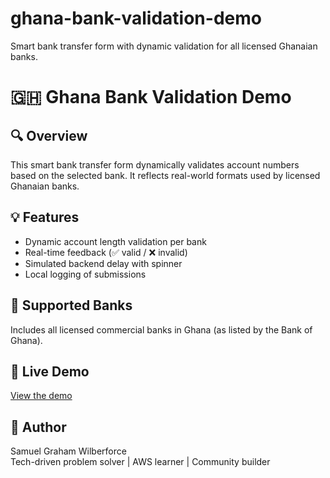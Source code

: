 # ghana-bank-validation-demo
Smart bank transfer form with dynamic validation for all licensed Ghanaian banks.
# 🇬🇭 Ghana Bank Validation Demo

## 🔍 Overview
This smart bank transfer form dynamically validates account numbers based on the selected bank. It reflects real-world formats used by licensed Ghanaian banks.

## 💡 Features
- Dynamic account length validation per bank
- Real-time feedback (✅ valid / ❌ invalid)
- Simulated backend delay with spinner
- Local logging of submissions

## 🏦 Supported Banks
Includes all licensed commercial banks in Ghana (as listed by the Bank of Ghana).

## 🚀 Live Demo
[View the demo](https://samuelwilberforce.github.io/ghana-bank-validation-demo)

## 👤 Author
Samuel Graham Wilberforce  
Tech-driven problem solver | AWS learner | Community builder
